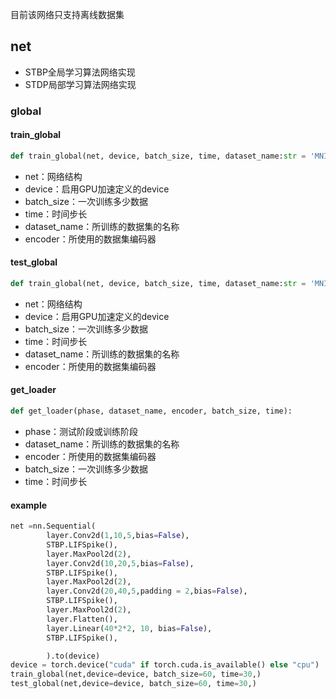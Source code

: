 目前该网络只支持离线数据集
## net

- STBP全局学习算法网络实现
- STDP局部学习算法网络实现
### **global**

#### train_global
```python
def train_global(net, device, batch_size, time, dataset_name:str = 'MNIST', encoder:str = 'poisson'):
```
- net：网络结构
- device：启用GPU加速定义的device
- batch_size：一次训练多少数据
- time：时间步长
- dataset_name：所训练的数据集的名称
- encoder：所使用的数据集编码器

#### test_global
```python
def train_global(net, device, batch_size, time, dataset_name:str = 'MNIST', encoder:str = 'poisson'):
```
- net：网络结构
- device：启用GPU加速定义的device
- batch_size：一次训练多少数据
- time：时间步长
- dataset_name：所训练的数据集的名称
- encoder：所使用的数据集编码器

#### get_loader
```python
def get_loader(phase, dataset_name, encoder, batch_size, time):
```
- phase：测试阶段或训练阶段
- dataset_name：所训练的数据集的名称
- encoder：所使用的数据集编码器
- batch_size：一次训练多少数据
- time：时间步长

#### example
```python
net =nn.Sequential(
        layer.Conv2d(1,10,5,bias=False),
        STBP.LIFSpike(),
        layer.MaxPool2d(2),
        layer.Conv2d(10,20,5,bias=False),
        STBP.LIFSpike(),
        layer.MaxPool2d(2),
        layer.Conv2d(20,40,5,padding = 2,bias=False),
        STBP.LIFSpike(),
        layer.MaxPool2d(2),
        layer.Flatten(),
        layer.Linear(40*2*2, 10, bias=False),
        STBP.LIFSpike(),

        ).to(device)
device = torch.device("cuda" if torch.cuda.is_available() else "cpu")
train_global(net,device=device, batch_size=60, time=30,)
test_global(net,device=device, batch_size=60, time=30,)
```
